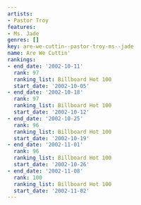 ```yaml
---
artists:
- Pastor Troy
features:
- Ms. Jade
genres: []
key: are-we-cuttin--pastor-troy-ms--jade
name: Are We Cuttin'
rankings:
- end_date: '2002-10-11'
  rank: 97
  ranking_list: Billboard Hot 100
  start_date: '2002-10-05'
- end_date: '2002-10-18'
  rank: 97
  ranking_list: Billboard Hot 100
  start_date: '2002-10-12'
- end_date: '2002-10-25'
  rank: 96
  ranking_list: Billboard Hot 100
  start_date: '2002-10-19'
- end_date: '2002-11-01'
  rank: 96
  ranking_list: Billboard Hot 100
  start_date: '2002-10-26'
- end_date: '2002-11-08'
  rank: 100
  ranking_list: Billboard Hot 100
  start_date: '2002-11-02'
---
```


